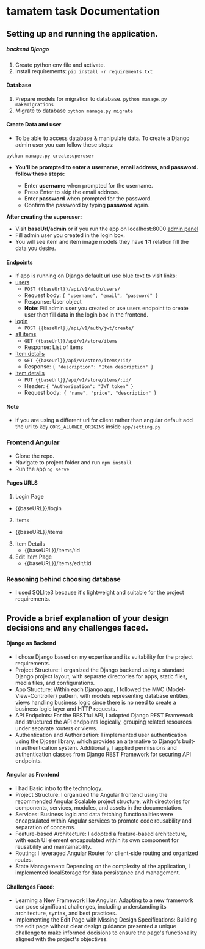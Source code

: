 # tamatem task Documentation

## Setting up and running the application.
##### backend Django
1. Create python env file and activate.
2. Install requirements: `pip install -r requirements.txt`

#### Database
 1. Prepare models for migration to database.
   `python manage.py makemigrations`
 2. Migrate to database
    `python manage.py migrate`
#### Create Data and user
* To be able to access database & manipulate data.
To create a Django admin user you can follow these steps:

`python manage.py createsuperuser`

* **You'll be prompted to enter a username, email address, and password. follow these steps:**

  * Enter **username** when prompted for the username.
  * Press Enter to skip the email address.
  * Enter **password** when prompted for the password.
  * Confirm the password by typing  **password** again.

**After creating the superuser:**
  * Visit **baseUrl/admin** or if you run the app on localhost:8000 [admin panel](http://127.0.0.1:8000/admin/)
  * Fill admin user you created in the login box.
  * You will see item and item image models they have **1:1** relation fill the data you desire.

#### Endpoints
* If app is running on Django default url use blue text to visit links: 
* [users](http://127.0.0.1:8000/api/v1/auth/users/)
  * `POST {{baseUrl}}/api/v1/auth/users/`
  * Request body: `{ "username", "email", "password" }`
  * Response: User object
  * **Note**: Fill admin user you created or use users endpoint to create user then fill data in the login box in the frontend.
* [login](http://127.0.0.1:8000/api/v1/auth/jwt/create/)
  * `POST {{baseUrl}}/api/v1/auth/jwt/create/`
* [all items](http://127.0.0.1:8000/api/v1/store/items/)
  * `GET {{baseUrl}}/api/v1/store/items`
  * Response: List of items
* [Item details](http://127.0.0.1:8000/api/v1/store/items/1/)
  * `GET {{baseUrl}}/api/v1/store/items/:id/`
  * Response: `{ "description": "Item description" }`
* [Item details](http://127.0.0.1:8000/api/v1/store/items/1/)
  * `PUT {{baseUrl}}/api/v1/store/items/:id/`
  * Header: `{ "Authorization": "JWT token" }`
  * Request body:` { "name", "price", "description" }`

#### Note
* if you are using a different url for client rather than angular default add the url to key `CORS_ALLOWED_ORIGINS` inside `app/setting.py`

### Frontend Angular
* Clone the repo.
* Navigate to project folder and run `npm install`
* Run the app `ng serve`

#### Pages URLS
1. Login Page
  * {{baseURL}}/login
2. Items
* {{baseURL}}/items
3. Item Details
   * {{baseURL}}/items/:id
4. Edit Item Page
   * {{baseURL}}/items/edit/:id

### Reasoning behind choosing database
* I used SQLlite3 because it's lightweight and suitable for the project requirements.

## Provide a brief explanation of your design decisions and any challenges faced.
#### Django as Backend
* I chose Django based on my expertise and its suitability for the project requirements.
* Project Structure: I organized the Django backend using a standard Django project layout, with separate directories for apps, static files, media files, and configurations.
* App Structure: Within each Django app, I followed the MVC (Model-View-Controller) pattern, with models representing database entities, views handling business logic since there is no need to create a business logic layer and HTTP requests.
* API Endpoints: For the RESTful API, I adopted Django REST Framework and structured the API endpoints logically, grouping related resources under separate routers or views.
* Authentication and Authorization: I implemented user authentication using the Djoser library, which provides an alternative to Django's built-in authentication system. Additionally, I applied permissions and authentication classes from Django REST Framework for securing API endpoints.

#### Angular as Frontend
* I had Basic intro to the technology.
* Project Structure: I organized the Angular frontend using the recommended Angular Scalable project structure, with directories for components, services, modules, and assets in the documentation.
* Services: Business logic and data fetching functionalities were encapsulated within Angular services to promote code reusability and separation of concerns.
* Feature-based Architecture: I adopted a feature-based architecture, with each UI element encapsulated within its own component for reusability and maintainability.
* Routing: I leveraged Angular Router for client-side routing and organized routes.
* State Management: Depending on the complexity of the application, I implemented localStorage for data persistance and management.

#### Challenges Faced:
* Learning a New Framework like Angular: Adapting to a new framework can pose significant challenges, including understanding its architecture, syntax, and best practices.
* Implementing the Edit Page with Missing Design Specifications: Building the edit page without clear design guidance presented a unique challenge to make informed decisions to ensure the page's functionality aligned with the project's objectives.
